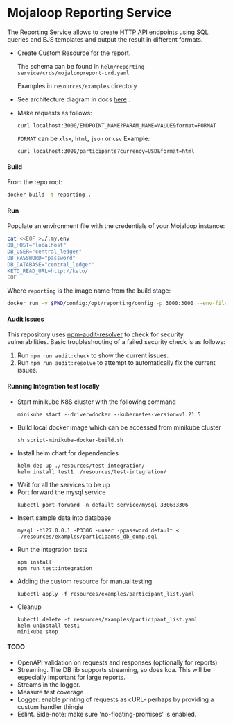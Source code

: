 # Mojaloop Reporting Service

The Reporting Service allows to create HTTP API endpoints using SQL queries and EJS templates and output the result in different formats.

- Create Custom Resource for the report.
  
  The schema can be found in `helm/reporting-service/crds/mojaloopreport-crd.yaml`

  Examples in `resources/examples` directory
- See architecture diagram in docs [here](docs/Mojaloop%20Reporting%20Service%20Architecture.png) .
- Make requests as follows:
    ```
    curl localhost:3000/ENDPOINT_NAME?PARAM_NAME=VALUE&format=FORMAT
    ```
  `FORMAT` can be `xlsx`, `html`, `json` or `csv`
  Example:
    ```
    curl localhost:3000/participants?currency=USD&format=html
    ```

#### Build
From the repo root:
```sh
docker build -t reporting .
```

#### Run
Populate an environment file with the credentials of your Mojaloop instance:
```sh
cat <<EOF >./.my.env
DB_HOST="localhost"
DB_USER="central_ledger"
DB_PASSWORD="password"
DB_DATABASE="central_ledger"
KETO_READ_URL=http://keto/
EOF
```
Where `reporting` is the image name from the build stage:
```sh
docker run -v $PWD/config:/opt/reporting/config -p 3000:3000 --env-file=./.my.env reporting
```

#### Audit Issues
 This repository uses [npm-audit-resolver](https://github.com/naugtur/npm-audit-resolver#readme) to check for security vulnerabilities. Basic troubleshooting of a failed security check is as follows:
 1. Run `npm run audit:check` to show the current issues.
 2. Run `npm run audit:resolve` to attempt to automatically fix the current issues.


#### Running Integration test locally
- Start minikube K8S cluster with the following command
  ```
  minikube start --driver=docker --kubernetes-version=v1.21.5
  ```
- Build local docker image which can be accessed from minikube cluster
  ```
  sh script-minikube-docker-build.sh
  ```
- Install helm chart for dependencies
  ```
  helm dep up ./resources/test-integration/
  helm install test1 ./resources/test-integration/
  ```
- Wait for all the services to be up
- Port forward the mysql service
  ```
  kubectl port-forward -n default service/mysql 3306:3306
  ```
- Insert sample data into database
  ```
  mysql -h127.0.0.1 -P3306 -uuser -ppassword default < ./resources/examples/participants_db_dump.sql
  ```
- Run the integration tests
  ```
  npm install
  npm run test:integration
  ```
- Adding the custom resource for manual testing
  ```
  kubectl apply -f resources/examples/participant_list.yaml
  ```
- Cleanup
  ```
  kubectl delete -f resources/examples/participant_list.yaml
  helm uninstall test1
  minikube stop
  ```

#### TODO
- OpenAPI validation on requests and responses (optionally for reports)
- Streaming. The DB lib supports streaming, so does koa. This will be especially important for
    large reports.
- Streams in the logger.
- Measure test coverage
- Logger: enable printing of requests as cURL- perhaps by providing a custom handler thingie
- Eslint. Side-note: make sure 'no-floating-promises' is enabled.

